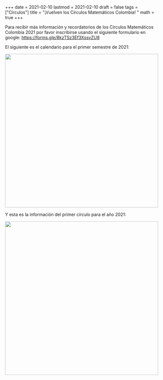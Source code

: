 +++
date      = 2021-02-10
lastmod   = 2021-02-10
draft     = false
tags      = ["Circulos"]
title     = "¡Vuelven los Círculos Matemáticos Colombia! "
math      = true
+++

Para recibir más información y recordatorios de los Círculos Matemáticos Colombia 2021 por favor inscribirse usando el siguiente formulario en google: <a href="https://forms.gle/8kzTSz3Ef3XssvZU8">https://forms.gle/8kzTSz3Ef3XssvZU8</a>

El siguiente es el calendario para el primer semestre de 2021:

<img src="https://matematicas.netlify.com/img/calendarioCirculos2021.jpg"  width="500"/>

Y esta es la información del primer círculo para el año 2021:

<img src="https://matematicas.netlify.com/img/vuelvecirculo2021.jpg"  width="500"/>

